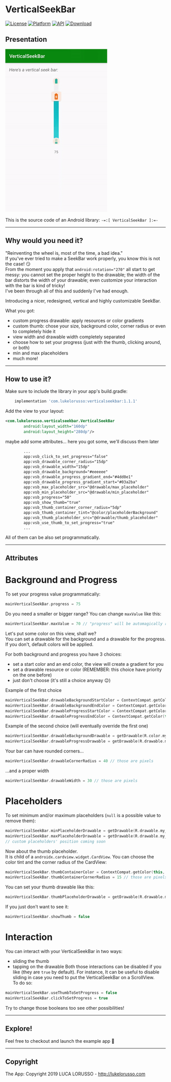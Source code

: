 VerticalSeekBar
===============

[![License](https://img.shields.io/badge/License-Apache%202.0-blue.svg)](https://opensource.org/licenses/Apache-2.0) [![Platform](https://img.shields.io/badge/platform-android-green.svg)](http://developer.android.com/index.html) [![API](https://img.shields.io/badge/API-21%2B-brightgreen.svg?style=flat)](https://android-arsenal.com/api?level=21) [![Download](https://api.bintray.com/packages/lukelorusso/maven/com.lukelorusso:verticalseekbar/images/download.svg?version=1.1.1) ](https://bintray.com/lukelorusso/maven/com.lukelorusso:verticalseekbar/1.1.1/link)

## Presentation ##

![Demo](demo.gif)

This is the source code of an Android library: `-=:[ VerticalSeekBar ]:=-`

- - -

## Why would you need it? ##

"Reinventing the wheel is, most of the time, a bad idea."  
If you've ever tried to make a SeekBar work properly, you know this is not the case! 😏  
From the moment you apply that `android:rotation="270"` all start to get messy: you cannot set the proper height to the drawable; the width of the bar distorts the width of your drawable; even customize your interaction with the bar is kind of tricky!  
I've been through all of this and suddenly I've had enough.

Introducing a nicer, redesigned, vertical and highly customizable SeekBar.

What you got:
- custom progress drawable: apply resources or color gradients
- custom thumb: chose your size, background color, corner radius or even to completely hide it
- view width and drawable width completely separated
- choose how to set your progress (just with the thumb, clicking around, or both)
- min and max placeholders
- much more!

- - -

## How to use it? ##

Make sure to include the library in your app's build.gradle:

```groovy
    implementation 'com.lukelorusso:verticalseekbar:1.1.1'
```  

Add the view to your layout:
```xml
<com.lukelorusso.verticalseekbar.VerticalSeekBar
        android:layout_width="160dp"
        android:layout_height="280dp"/>
```  

maybe add some attributes... here you got some, we'll discuss them later
```
        ...
        app:vsb_click_to_set_progress="false"
        app:vsb_drawable_corner_radius="15dp"
        app:vsb_drawable_width="15dp"
        app:vsb_drawable_background="#eeeeee"
        app:vsb_drawable_progress_gradient_end="#4dd0e1"
        app:vsb_drawable_progress_gradient_start="#03a2ba"
        app:vsb_max_placeholder_src="@drawable/max_placeholder"
        app:vsb_min_placeholder_src="@drawable/min_placeholder"
        app:vsb_progress="50"
        app:vsb_show_thumb="true"
        app:vsb_thumb_container_corner_radius="5dp"
        app:vsb_thumb_container_tint="@color/placeholderBackground"
        app:vsb_thumb_placeholder_src="@drawable/thumb_placeholder"
        app:vsb_use_thumb_to_set_progress="true"
        ...
```  

All of them can be also set programmatically.

- - -

## Attributes ##

# Background and Progress #

To set your progress value programmatically:
```kotlin
mainVerticalSeekBar.progress = 75
```

Do you need a smaller or bigger range? You can change `maxValue` like this:
```kotlin
mainVerticalSeekBar.maxValue = 70 // "progress" will be automagically reduced!
```

Let's put some color on this view, shall we?    
You can set a drawable for the background and a drawable for the progress. If you don't, default colors will be applied.

For both background and progress you have 3 choices:
- set a start color and an end color, the view will create a gradient for you
- set a drawable resource or color (REMEMBER: this choice have priority on the one before)
- just don't choose (it's still a choice anyway 😉)

Example of the first choice
```kotlin
mainVerticalSeekBar.drawableBackgroundStartColor = ContextCompat.getColor(this, R.color.my_background_start_color)
mainVerticalSeekBar.drawableBackgroundEndColor = ContextCompat.getColor(this, R.color.my_background_end_color)
mainVerticalSeekBar.drawableProgressStartColor = ContextCompat.getColor(this, R.color.my_progress_start_color)
mainVerticalSeekBar.drawableProgressEndColor = ContextCompat.getColor(this, R.color.my_progress_end_color)
```

Example of the second choice (will eventually override the first one)
```kotlin
mainVerticalSeekBar.drawableBackgroundDrawable = getDrawable(R.color.my_background_color)
mainVerticalSeekBar.drawableProgressDrawable = getDrawable(R.drawable.my_progress)
```

Your bar can have rounded corners...
```kotlin
mainVerticalSeekBar.drawableCornerRadius = 40 // those are pixels
```

...and a proper width
```kotlin
mainVerticalSeekBar.drawableWidth = 30 // those are pixels
```

# Placeholders #

To set minimum and/or maximum placeholders (`null` is a possible value to remove them):
```kotlin
mainVerticalSeekBar.minPlaceholderDrawable = getDrawable(R.drawable.my_min_placeholder)
mainVerticalSeekBar.maxPlaceholderDrawable = getDrawable(R.drawable.my_max_placeholder)
// custom placeholders' position coming soon
```

Now about the thumb placeholder.  
It is child of a `androidx.cardview.widget.CardView`. You can choose the color tint and the corner radius of the CardView:
```kotlin
mainVerticalSeekBar.thumbContainerColor = ContextCompat.getColor(this, R.color.my_thumb_background_color)
mainVerticalSeekBar.thumbContainerCornerRadius = 15 // those are pixels
```

You can set your thumb drawable like this:
```kotlin
mainVerticalSeekBar.thumbPlaceholderDrawable = getDrawable(R.drawable.my_thumb_placeholder)
```

If you just don't want to see it:
```kotlin
mainVerticalSeekBar.showThumb = false
```

# Interaction #

You can interact with your VerticalSeekBar in two ways:
- sliding the thumb
- tapping on the drawable
Both those interactions can be disabled if you like (they are `true` by default). For instance, It can be useful to disable sliding in case you need to put the VerticalSeekBar on a ScrollView.  
To do so:
```kotlin
mainVerticalSeekBar.useThumbToSetProgress = false
mainVerticalSeekBar.clickToSetProgress = true
```

Try to change those booleans too see other possibilities!

- - -

## Explore! ##

Feel free to checkout and launch the example app 🎡

- - -

## Copyright ##

The App: Copyright 2019 LUCA LORUSSO - http://lukelorusso.com
